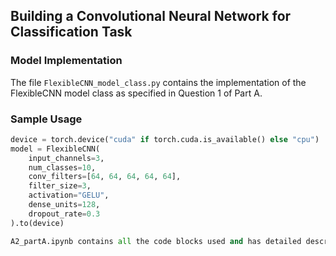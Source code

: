 ## Building a Convolutional Neural Network for Classification Task

### Model Implementation
The file `FlexibleCNN_model_class.py` contains the implementation of the FlexibleCNN model class as specified in Question 1 of Part A.

### Sample Usage
```python
device = torch.device("cuda" if torch.cuda.is_available() else "cpu")
model = FlexibleCNN(
    input_channels=3,
    num_classes=10,
    conv_filters=[64, 64, 64, 64, 64],
    filter_size=3,
    activation="GELU",
    dense_units=128,
    dropout_rate=0.3
).to(device)

A2_partA.ipynb contains all the code blocks used and has detailed descriptions of each block and reasoning as well.
